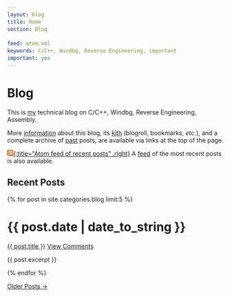 ```yaml
---
layout: blog
title: Home
section: Blog

feed: atom.xml
keywords: C/C++, Windbg, Reverse Engineering, important
important: yes
---
```


Blog
=====================

This is [my](/) technical blog on C/C++, Windbg, Reverse Engineering, Assembly.

More [information](info.html) about this blog, its [kith](kith.html) (blogroll, 
bookmarks, _etc._), and a complete archive of [past](past.html) posts, are 
available via links at the top of the page.

[![Feed icon](/files/css/feed-icon-14x14.png){:title="Atom feed of recent posts" .right}][feed]
A [feed][] of the most recent posts is also available.

[feed]: /blog/atom.xml

Recent Posts
------------

{% for post in site.categories.blog limit:5 %}
<div class="section list">
  <h1>{{ post.date | date_to_string }}</h1>
  <p class="line">
  <a class="title" href="{{ post.url }}">{{ post.title }}</a>
  <a class="comments" data-disqus-identifier="{{ post.disqus_id }}" href="{{ post.url }}#disqus_thread">View Comments</a>
  </p>
  <p class="excerpt">{{ post.excerpt }}</p>
</div>
{% endfor %}

<p>
<a href="past.html">Older Posts &rarr;</a>
</p>

<script type="text/javascript">
    
    var disqus_shortname = 'madhur'; // required: replace example with your forum shortname

    /* * * DON'T EDIT BELOW THIS LINE * * */
    (function () {
        var s = document.createElement('script'); s.async = true;
        s.type = 'text/javascript';
        s.src = 'http://' + disqus_shortname + '.disqus.com/count.js';
        (document.getElementsByTagName('HEAD')[0] || document.getElementsByTagName('BODY')[0]).appendChild(s);
    }());
</script>